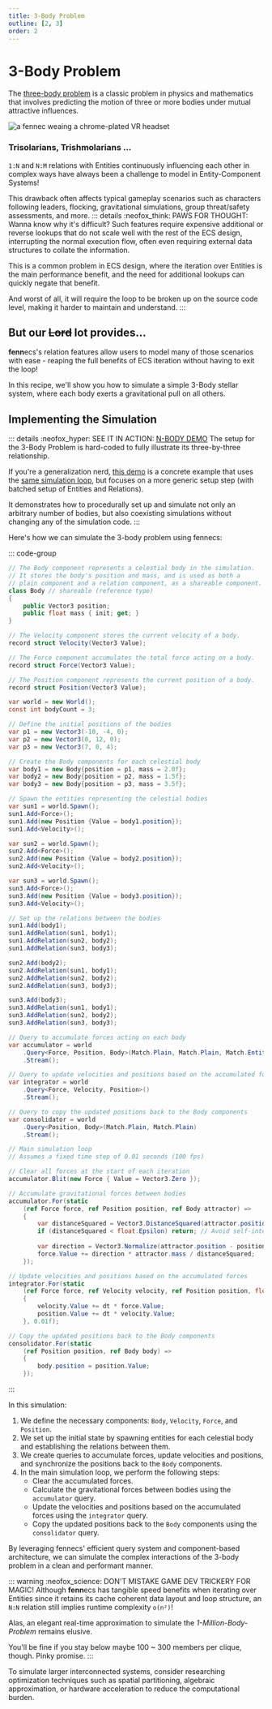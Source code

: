 ```yaml
---
title: 3-Body Problem
outline: [2, 3]
order: 2
---
```


# 3-Body Problem

The [three-body problem](https://en.wikipedia.org/wiki/Three-body_problem) is a classic problem in physics and mathematics that involves predicting the motion of three or more bodies under mutual attractive influences.

![a fennec weaing a chrome-plated VR headset](https://fennecs.tech/img/fennec-3body.png)

### Trisolarians, Trishmolarians ...

`1:N` and `N:M` relations with Entities continuously influencing each other in complex ways have always been a challenge to model in Entity-Component Systems!

This drawback often affects typical gameplay scenarios such as characters following leaders, flocking, gravitational simulations, group threat/safety assessments, and more.
::: details :neofox_think: PAWS FOR THOUGHT: Wanna know why it's difficult?
Such features require expensive additional or reverse lookups that do not scale well with the rest of the ECS design, interrupting the normal execution flow, often even requiring external data structures to collate the information.

This is a common problem in ECS design, where the iteration over Entities is the main performance benefit, and the need for additional lookups can quickly negate that benefit.

And worst of all, it will require the loop to be broken up on the source code level, making it harder to maintain and understand.
:::

## But our ~~Lord~~ lot provides...
**fenn**ecs's relation features allow users to model many of those scenarios with ease - reaping the full benefits of ECS iteration without having to exit the loop! 

In this recipe, we'll show you how to simulate a simple 3-Body stellar system, where each body exerts a gravitational pull on all others.

## Implementing the Simulation

::: details :neofox_hyper: SEE IT IN ACTION: [N-BODY DEMO](/examples/NBody.md)
The setup for the 3-Body Problem is hard-coded to fully illustrate its three-by-three relationship.

If you're a generalization nerd, [this demo](/examples/NBody.md) is a concrete example that uses the <u>same simulation loop</u>, but focuses on a more generic setup step (with batched setup of Entities and Relations).

It demonstrates how to procedurally set up and simulate not only an arbitrary number of bodies, but also coexisting simulations without changing any of the simulation code.
:::

Here's how we can simulate the 3-body problem using fennecs:

::: code-group

```csharp [Components]
// The Body component represents a celestial body in the simulation.
// It stores the body's position and mass, and is used as both a
// plain component and a relation component, as a shareable component.
class Body // shareable (reference type)
{
    public Vector3 position;
    public float mass { init; get; }
}

// The Velocity component stores the current velocity of a body.
record struct Velocity(Vector3 Value);

// The Force component accumulates the total force acting on a body.
record struct Force(Vector3 Value);

// The Position component represents the current position of a body.
record struct Position(Vector3 Value);
```

```csharp [System Setup]
var world = new World();
const int bodyCount = 3;

// Define the initial positions of the bodies
var p1 = new Vector3(-10, -4, 0);
var p2 = new Vector3(0, 12, 0);
var p3 = new Vector3(7, 0, 4);

// Create the Body components for each celestial body
var body1 = new Body{position = p1, mass = 2.0f};
var body2 = new Body{position = p2, mass = 1.5f};
var body3 = new Body{position = p3, mass = 3.5f};

// Spawn the entities representing the celestial bodies
var sun1 = world.Spawn();
sun1.Add<Force>();
sun1.Add(new Position {Value = body1.position});
sun1.Add<Velocity>();

var sun2 = world.Spawn();
sun2.Add<Force>();
sun2.Add(new Position {Value = body2.position});
sun2.Add<Velocity>();

var sun3 = world.Spawn();
sun3.Add<Force>();
sun3.Add(new Position {Value = body3.position});
sun3.Add<Velocity>();

// Set up the relations between the bodies
sun1.Add(body1);
sun1.AddRelation(sun1, body1);
sun1.AddRelation(sun2, body2);
sun1.AddRelation(sun3, body3);

sun2.Add(body2);
sun2.AddRelation(sun1, body1);
sun2.AddRelation(sun2, body2);
sun2.AddRelation(sun3, body3);

sun3.Add(body3);
sun3.AddRelation(sun1, body1);
sun3.AddRelation(sun2, body2);
sun3.AddRelation(sun3, body3);
```

```csharp [Queries]
// Query to accumulate forces acting on each body
var accumulator = world
    .Query<Force, Position, Body>(Match.Plain, Match.Plain, Match.Entity)
    .Stream();

// Query to update velocities and positions based on the accumulated forces
var integrator = world
    .Query<Force, Velocity, Position>()
    .Stream();

// Query to copy the updated positions back to the Body components
var consolidator = world
    .Query<Position, Body>(Match.Plain, Match.Plain)
    .Stream();        
```

```csharp [Simulation Loop]        
// Main simulation loop
// Assumes a fixed time step of 0.01 seconds (100 fps)

// Clear all forces at the start of each iteration
accumulator.Blit(new Force { Value = Vector3.Zero });

// Accumulate gravitational forces between bodies
accumulator.For(static 
    (ref Force force, ref Position position, ref Body attractor) =>
    {
        var distanceSquared = Vector3.DistanceSquared(attractor.position, position.Value);
        if (distanceSquared < float.Epsilon) return; // Avoid self-interaction
        
        var direction = Vector3.Normalize(attractor.position - position.Value);
        force.Value += direction * attractor.mass / distanceSquared;
    });

// Update velocities and positions based on the accumulated forces
integrator.For(static 
    (ref Force force, ref Velocity velocity, ref Position position, float dt) =>
    {
        velocity.Value += dt * force.Value;
        position.Value += dt * velocity.Value;
    }, 0.01f);

// Copy the updated positions back to the Body components
consolidator.For(static
    (ref Position position, ref Body body) =>
    {
        body.position = position.Value;
    });
```
:::

In this simulation:

1. We define the necessary components: `Body`, `Velocity`, `Force`, and `Position`.
2. We set up the initial state by spawning entities for each celestial body and establishing the relations between them.
3. We create queries to accumulate forces, update velocities and positions, and synchronize the positions back to the `Body` components.
4. In the main simulation loop, we perform the following steps:
   - Clear the accumulated forces.
   - Calculate the gravitational forces between bodies using the `accumulator` query.
   - Update the velocities and positions based on the accumulated forces using the `integrator` query.
   - Copy the updated positions back to the `Body` components using the `consolidator` query.

By leveraging fennecs' efficient query system and component-based architecture, we can simulate the complex interactions of the 3-body problem in a clean and performant manner.


::: warning :neofox_science: DON'T MISTAKE GAME DEV TRICKERY FOR MAGIC!
Although **fenn**ecs has tangible speed benefits when iterating over Entities since it retains its cache coherent data layout and loop structure, an `N:N` relation still implies runtime complexity `o(n²)`!

Alas, an elegant real-time approximation to simulate the *1-Million-Body-Problem* remains elusive.

You'll be fine if you stay below maybe 100 ~ 300 members per clique, though. Pinky promise.
:::

To simulate larger interconnected systems, consider researching optimization techniques such as spatial partitioning, algebraic approximation, or hardware acceleration to reduce the computational burden.
